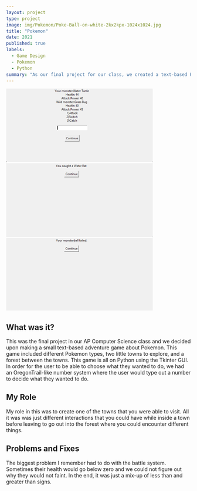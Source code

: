 ```yaml
---
layout: project
type: project
image: img/Pokemon/Poke-Ball-on-white-2kx2kpx-1024x1024.jpg
title: "Pokemon"
date: 2021
published: true
labels:
  - Game Design
  - Pokemon
  - Python
summary: "As our final project for our class, we created a text-based Pokemon adventure game."
---
```



<div class="text-center p-4">
  <img width="400px" src="../img/Pokemon/Screenshot 2023-08-31 171105.png" class="img-thumbnail" >
  <img width="400px" src="../img/Pokemon/Screenshot 2023-08-31 172119.png" class="img-thumbnail" >
  <img width="400px" src="../img/Pokemon/Screenshot 2023-08-31 172207.png" class="img-thumbnail" >
</div>

## What was it?
This was the final project in our AP Computer Science class and we decided upon making a small text-based adventure game about Pokemon. This game included different Pokemon types, two little towns to explore, and a forest between the towns. This game is all on Python using the Tkinter GUI. In order for the user to be able to choose what they wanted to do, we had an OregonTrail-like number system where the user would type out a number to decide what they wanted to do. 
## My Role
My role in this was to create one of the towns that you were able to visit. All it was was just different interactions that you could have while inside a town before leaving to go out into the forest where you could encounter different things.
## Problems and Fixes
The biggest problem I remember had to do with the battle system. Sometimes their health would go below zero and we could not figure out why they would not faint. In the end, it was just a mix-up of less than and greater than signs.
